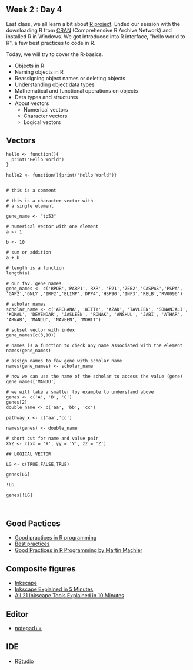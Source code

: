 ## Week 2 : Day 4
Last class, we all learn a bit about [R project](https://www.r-project.org). Ended our session with the downloading R from [CRAN](https://cran.r-project.org) (Comprehensive R Archive Network) and installed R in Windows. We got introduced into R interface, "hello world to R", a few best practices to code in R. 

Today, we will try to cover the R-basics. 
- Objects in R
- Naming objects in R
- Reassigning object names or deleting objects
- Understanding object data types
- Mathematical and functional operations on objects
- Data types and structures
- About vectors
	- Numerical vectors
	- Character vectors
	- Logical vectors
## Vectors
```{R}
hello <- function(){
  print('Hello World')
}

hello2 <- function(){print('Hello World')}


# this is a comment

# this is a character vector with 
# a single element
 
gene_name <- "tp53"

# numerical vector with one element
a <- 1

b <- 10

# sum or addition
a + b

# length is a function
length(a)

# our fav. gene names
gene_names <- c('RPOB','PARP1','RXR', 'P21','ZEB2','CASPAS','PSPA', 
'GAP2','GNLY','IRF2','BLIMP','DPP4','HSP90','INF3','RELB','RV0096')

# scholar names
scholar_name <- c('ARCHANA', 'WITTY', 'AZAD', 'TAVLEEN', 'SONANJALI', 
'KOMAL', 'DEVENDAR', 'JASLEEN', 'RONAK', 'ANSHUL', 'JABI', 'ATHAR', 
'ARNAB', 'MANJU', 'NAVEEN', 'MOHIT')

# subset vector with index
gene_names[c(3,10)]

# names is a function to check any name associated with the element
names(gene_names)

# assign names to fav gene with scholar name
names(gene_names) <- scholar_name

# now we can use the name of the scholar to access the value (gene)
gene_names['MANJU']

# we will take a smaller toy example to understand above
genes <- c('A', 'B', 'C')
genes[2]
double_name <- c('aa', 'bb', 'cc')

pathway_x <- c('aa','cc')

names(genes) <- double_name

# short cut for name and value pair
XYZ <- c(xx = 'X', yy = 'Y', zz = 'Z')

## LOGICAL VECTOR

LG <- c(TRUE,FALSE,TRUE)

genes[LG]

!LG

genes[!LG]



```
## Good Pactices
- [Good practices in R programming](https://kb.iu.edu/d/aaxp)
- [Best practices](https://db.rstudio.com/best-practices/)
- [Good Practices in R Programming by Martin Machler](https://stat.ethz.ch/Teaching/maechler/R/useR_2014/Maechler-2014-pr.pdf)

## Composite figures
- [Inkscape](https://inkscape.org)
- [Inkscape Explained in 5 Minutes](https://www.youtube.com/watch?v=pa6a7oz7vEE)
- [All 21 Inkscape Tools Explained in 10 Minutes](https://www.youtube.com/watch?v=qq7HsMvEVmU)

## Editor
- [notepad++](https://notepad-plus-plus.org)

## IDE
- [RStudio](https://www.rstudio.com/products/rstudio/download/)

 
